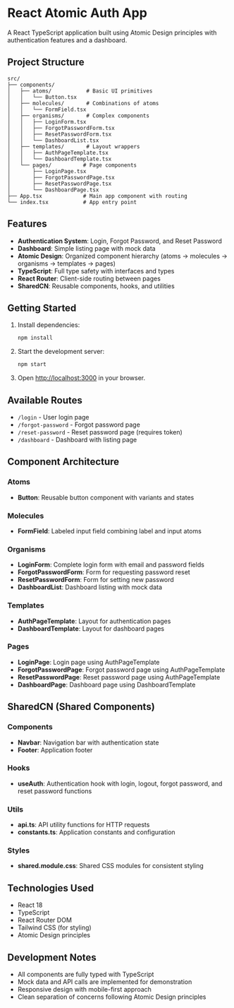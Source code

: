 # React Atomic Auth App

A React TypeScript application built using Atomic Design principles with authentication features and a dashboard.

## Project Structure

```
src/
├── components/
│   ├── atoms/           # Basic UI primitives
│   │   └── Button.tsx
│   ├── molecules/       # Combinations of atoms
│   │   └── FormField.tsx
│   ├── organisms/       # Complex components
│   │   ├── LoginForm.tsx
│   │   ├── ForgotPasswordForm.tsx
│   │   ├── ResetPasswordForm.tsx
│   │   └── DashboardList.tsx
│   ├── templates/       # Layout wrappers
│   │   ├── AuthPageTemplate.tsx
│   │   └── DashboardTemplate.tsx
│   └── pages/          # Page components
│       ├── LoginPage.tsx
│       ├── ForgotPasswordPage.tsx
│       ├── ResetPasswordPage.tsx
│       └── DashboardPage.tsx
├── App.tsx             # Main app component with routing
└── index.tsx           # App entry point
```

## Features

- **Authentication System**: Login, Forgot Password, and Reset Password
- **Dashboard**: Simple listing page with mock data
- **Atomic Design**: Organized component hierarchy (atoms → molecules → organisms → templates → pages)
- **TypeScript**: Full type safety with interfaces and types
- **React Router**: Client-side routing between pages
- **SharedCN**: Reusable components, hooks, and utilities

## Getting Started

1. Install dependencies:
   ```bash
   npm install
   ```

2. Start the development server:
   ```bash
   npm start
   ```

3. Open [http://localhost:3000](http://localhost:3000) in your browser.

## Available Routes

- `/login` - User login page
- `/forgot-password` - Forgot password page
- `/reset-password` - Reset password page (requires token)
- `/dashboard` - Dashboard with listing page

## Component Architecture

### Atoms
- **Button**: Reusable button component with variants and states

### Molecules
- **FormField**: Labeled input field combining label and input atoms

### Organisms
- **LoginForm**: Complete login form with email and password fields
- **ForgotPasswordForm**: Form for requesting password reset
- **ResetPasswordForm**: Form for setting new password
- **DashboardList**: Dashboard listing with mock data

### Templates
- **AuthPageTemplate**: Layout for authentication pages
- **DashboardTemplate**: Layout for dashboard pages

### Pages
- **LoginPage**: Login page using AuthPageTemplate
- **ForgotPasswordPage**: Forgot password page using AuthPageTemplate
- **ResetPasswordPage**: Reset password page using AuthPageTemplate
- **DashboardPage**: Dashboard page using DashboardTemplate

## SharedCN (Shared Components)

### Components
- **Navbar**: Navigation bar with authentication state
- **Footer**: Application footer

### Hooks
- **useAuth**: Authentication hook with login, logout, forgot password, and reset password functions

### Utils
- **api.ts**: API utility functions for HTTP requests
- **constants.ts**: Application constants and configuration

### Styles
- **shared.module.css**: Shared CSS modules for consistent styling

## Technologies Used

- React 18
- TypeScript
- React Router DOM
- Tailwind CSS (for styling)
- Atomic Design principles

## Development Notes

- All components are fully typed with TypeScript
- Mock data and API calls are implemented for demonstration
- Responsive design with mobile-first approach
- Clean separation of concerns following Atomic Design principles
